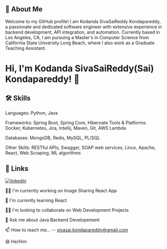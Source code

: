 
## 🚀 About Me
Welcome to my GitHub profile! I am Kodanda SivaSaiReddy Kondapareddy, a passionate and dedicated software engineer with extensive experience in backend development, API integration, and automation. Currently based in Los Angeles, CA, I am pursuing a Master's in Computer Science from California State University Long Beach, where I also work as a Graduate Teaching Assistant.

# Hi, I'm  Kodanda SivaSaiReddy(Sai) Kondapareddy! 👋


## 🛠 Skills
Languages: Python, Java

Frameworks: Spring Boot, Spring Core, Hibernate
Tools & Platforms: Docker, Kubernetes, Jira, Intellij, Maven, Git, AWS Lambda

Databases: MongoDB, Redis, MySQL, PL/SQL

Other Skills: RESTful APIs, Swagger, SOAP web services, Linux, Apache, React, Web Scraping, ML algorithms

## 🔗 Links

[![linkedin](https://img.shields.io/badge/linkedin-0A66C2?style=for-the-badge&logo=linkedin&logoColor=white)](https://www.linkedin.com/in/sivasai-kondapareddy/)



👩‍💻 I'm currently working on Image Sharing React App

🧠 I'm currently learning React

👯‍♀️ I'm looking to collaborate on Web Development Projects

💬 Ask me about Java Backend Developement

📫 How to reach me... -- sivasai.kondapareddy@gmail.com

😄 He/Him




